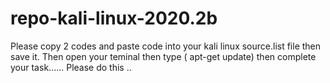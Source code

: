 # repo-kali-linux-2020.2b
Please copy 2 codes and paste code into your kali linux source.list file then save it. Then open your teminal then type ( apt-get update) then complete your task...... Please do this ..
